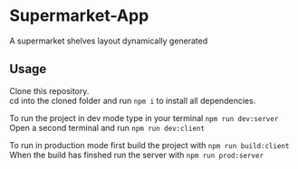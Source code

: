 # Supermarket-App
A supermarket shelves layout dynamically generated

## Usage
Clone this repository. <br/>
cd into the cloned folder and run ``npm i`` to install all dependencies.<br/>

To run the project in dev mode type in your terminal ``npm run dev:server`` <br/>
Open a second terminal and run ``npm run dev:client``

To run in production mode first build the project with ``npm run build:client`` <br/>
When the build has finshed run the server with ``npm run prod:server``

